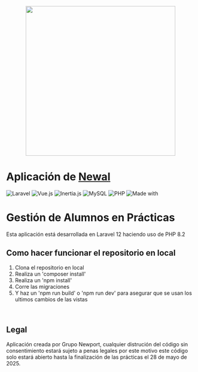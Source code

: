 <p align="center"><a href="https://gruponewport.com" target="_blank"><img src="https://gruponewport.com/images/LogoGrupoNewport_RojoSolido.png" width="400"></a></p>

# Aplicación de [Newal]()

![Laravel](https://img.shields.io/badge/Laravel-12-yellow?style=for-the-badge&logo=laravel)
![Vue.js](https://img.shields.io/badge/Vue.js-3.2-42b883?style=for-the-badge&logo=vue.js)
![Inertia.js](https://img.shields.io/badge/Inertia.js-SPA-800080?style=for-the-badge)
![MySQL](https://img.shields.io/badge/Database-MySQL-blue?style=for-the-badge&logo=mysql)
![PHP](https://img.shields.io/badge/PHP-8.2-orange?style=for-the-badge&logo=php)
![Made with](https://img.shields.io/badge/Made%20with-Laragon-blue?style=for-the-badge&logo=laragon)

# Gestión de Alumnos en Prácticas

Esta aplicación está desarrollada en Laravel 12 haciendo uso de PHP 8.2

## Como hacer funcionar el repositorio en local

1. Clona el repositorio en local
2. Realiza un 'composer install'
3. Realiza un 'npm install'
4. Corre las migraciones
5. Y haz un 'npm run build' o 'npm run dev' para asegurar que se usan los ultimos cambios de las vistas

<br />

## Legal

Aplicación creada por Grupo Newport, cualquier distrución del código sin consentimiento estará sujeto a penas legales por este motivo este código solo estará abierto hasta la finalización de las prácticas el 28 de mayo de 2025.
